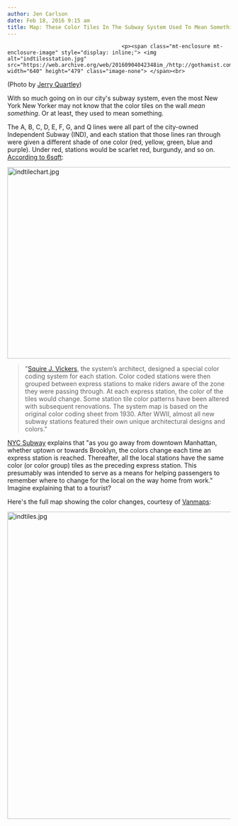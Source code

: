 ```yaml
---
author: Jen Carlson
date: Feb 18, 2016 9:15 am
title: Map: These Color Tiles In The Subway System Used To Mean Something
---
```


	
										<p><span class="mt-enclosure mt-enclosure-image" style="display: inline;"> <img alt="indtilesstation.jpg" src="https://web.archive.org/web/20160904042348im_/http://gothamist.com/attachments/arts_jen/indtilesstation.jpg" width="640" height="479" class="image-none"> </span><br>
<span class="photo_caption">(Photo by <a href="https://web.archive.org/web/20160904042348/https://www.flickr.com/photos/quartley/6971234848">Jerry Quartley</a>)</span></p>

<p>With so much going on in our city&apos;s subway system, even the most New York New Yorker may not know that the color tiles on the wall <em>mean something</em>. Or at least, they used to mean something. </p>

<p>The A, B, C, D, E, F, G, and Q lines were all part of the city-owned Independent Subway (IND), and each station that those lines ran through were given a different shade of one color (red, yellow, green, blue and purple). Under red, stations would be scarlet red, burgundy, and so on. <a href="https://web.archive.org/web/20160904042348/http://www.6sqft.com/this-map-shows-the-subtle-tile-color-system-used-in-nyc-subway-stations/">According to 6sqft</a>: </p>

<p><span class="mt-enclosure mt-enclosure-image" style="display: inline;"> <img alt="indtilechart.jpg" src="https://web.archive.org/web/20160904042348im_/http://gothamist.com/attachments/arts_jen/indtilechart.jpg" width="640" height="432" class="image-none"> </span></p>

<blockquote>&quot;<a href="https://web.archive.org/web/20160904042348/http://www.nytimes.com/2007/08/03/arts/design/03subw.html?pagewanted=print">Squire J. Vickers</a>, the system&#x2019;s architect, designed a special color coding system for each station. Color coded stations were then grouped between express stations to make riders aware of the zone they were passing through. At each express station, the color of the tiles would change. Some station tile color patterns have been altered with subsequent renovations. The system map is based on the original color coding sheet from 1930. After WWII, almost all new subway stations featured their own unique architectural designs and colors.&quot;</blockquote>

<p><a href="https://web.archive.org/web/20160904042348/http://www.nycsubway.org/wiki/IND_Station_Tile_Colors">NYC Subway</a> explains that &quot;as you go away from downtown Manhattan, whether uptown or towards Brooklyn, the colors change each time an express station is reached. Thereafter, all the local stations have the same color (or color group) tiles as the preceding express station. This presumably was intended to serve as a means for helping passengers to remember where to change for the local on the way home from work.&quot; Imagine explaining that to a tourist?</p>

<p>Here&apos;s the full map showing the color changes, courtesy of <a href="https://web.archive.org/web/20160904042348/http://vanshnookenraggen.com/">Vanmaps</a>:</p>

<p><span class="mt-enclosure mt-enclosure-image" style="display: inline;"> <img alt="indtiles.jpg" src="https://web.archive.org/web/20160904042348im_/http://gothamist.com/attachments/arts_jen/indtiles.jpg" width="640" height="693" class="image-none"> </span></p>					
										
									
				